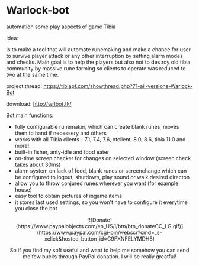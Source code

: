 # Warlock-bot
automation some play aspects of game Tibia
 
 
 
Idea:

Is to make a tool that will automate runemaking and make a chance for user to survive player attack or any other interruption by setting alarm modes and checks. Main goal is to help the players but also not to destroy old tibia community by massive rune farming so clients to operate was reduced to two at the same time.

project thread:      https://tibiapf.com/showthread.php?71-all-versions-Warlock-Bot

download:      http://wrlbot.tk/

Bot main functions:
*   fully configurable runemaker, which can create blank runes, moves them to hand if necessery and others
*   works with all Tibia clients - 7.1, 7.4, 7.6, otclient, 8.0, 8.6, tibia 11.0 and more!
*   built-in fisher, anty-idle and food eater
*   on-time screen checker for changes on selected window (screen check takes about 30ms)
*   alarm system on lack of food, blank runes or screenchange which can be configured to logout, shutdown, play sound or walk desired directon
*   allow you to throw conjured runes wherever you want (for example house)
*   easy tool to obtain pictures of ingame items
*   it stores last used settings, so you won't have to configure it everytime you close the bot


<center>
[![Donate](https://www.paypalobjects.com/en_US/i/btn/btn_donateCC_LG.gif)](https://www.paypal.com/cgi-bin/webscr?cmd=_s-xclick&hosted_button_id=C9FXNFELYMDH8)


So if you find my soft useful and want to help me somehow you can send me few bucks through PayPal donation. I will be really greatful!
</center>

